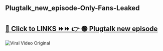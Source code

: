 
 ## Plugtalk_new_episode-Only-Fans-Leaked

# <h2><a href="https://clipsfans.com/Plugtalk_new_episode&ref=git">🔗 Click to LINKS ⏩⏩ 👉 🟢 Plugtalk new episode </a></h2>

<a href="https://clipsfans.com/Plugtalk_new_episode&ref=git" rel="nofollow" data-target="animated-image.originalLink"><img src="https://i.ibb.co.com/xMMVF88/686577567.gif" alt="Viral Video Original" style="max-width: 100%; display: inline-block;" data-target="animated-image.originalImage"></a>

